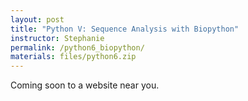 ```yaml
---
layout: post
title: "Python V: Sequence Analysis with Biopython"
instructor: Stephanie
permalink: /python6_biopython/
materials: files/python6.zip
---
```


Coming soon to a website near you.
